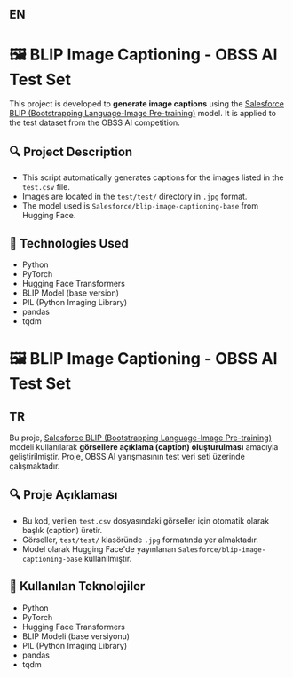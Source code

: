 ## EN

# 🖼️ BLIP Image Captioning - OBSS AI Test Set

This project is developed to **generate image captions** using the [Salesforce BLIP (Bootstrapping Language-Image Pre-training)](https://huggingface.co/Salesforce/blip-image-captioning-base) model. It is applied to the test dataset from the OBSS AI competition.

## 🔍 Project Description

- This script automatically generates captions for the images listed in the `test.csv` file.
- Images are located in the `test/test/` directory in `.jpg` format.
- The model used is `Salesforce/blip-image-captioning-base` from Hugging Face.

## 🧠 Technologies Used

- Python  
- PyTorch  
- Hugging Face Transformers  
- BLIP Model (base version)  
- PIL (Python Imaging Library)  
- pandas  
- tqdm


# 🖼️ BLIP Image Captioning - OBSS AI Test Set

## TR

Bu proje, [Salesforce BLIP (Bootstrapping Language-Image Pre-training)](https://huggingface.co/Salesforce/blip-image-captioning-base) modeli kullanılarak **görsellere açıklama (caption) oluşturulması** amacıyla geliştirilmiştir. Proje, OBSS AI yarışmasının test veri seti üzerinde çalışmaktadır.

## 🔍 Proje Açıklaması

- Bu kod, verilen `test.csv` dosyasındaki görseller için otomatik olarak başlık (caption) üretir.
- Görseller, `test/test/` klasöründe `.jpg` formatında yer almaktadır.
- Model olarak Hugging Face'de yayınlanan `Salesforce/blip-image-captioning-base` kullanılmıştır.

## 🧠 Kullanılan Teknolojiler

- Python
- PyTorch
- Hugging Face Transformers
- BLIP Modeli (base versiyonu)
- PIL (Python Imaging Library)
- pandas
- tqdm
